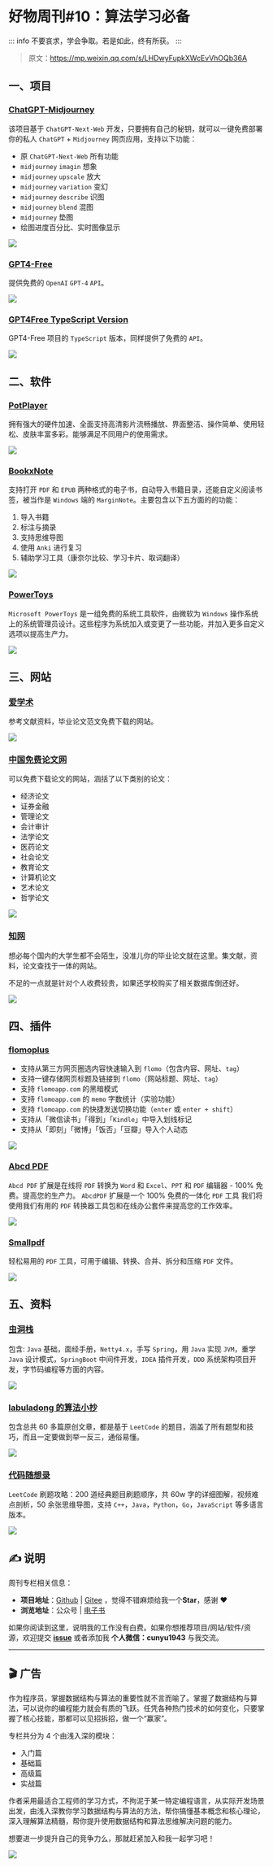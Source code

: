 # 好物周刊#10：算法学习必备

::: info
不要哀求，学会争取。若是如此，终有所获。
::: 
> 原文：https://mp.weixin.qq.com/s/LHDwyFupkXWcEvVhOQb36A


## 一、项目

### [ChatGPT-Midjourney](https://github.com/Licoy/ChatGPT-Midjourney)

该项目基于 `ChatGPT-Next-Web` 开发，只要拥有自己的秘钥，就可以一键免费部署你的私人 `ChatGPT` + `Midjourney` 网页应用，支持以下功能：

-   原 `ChatGPT-Next-Web` 所有功能
-   `midjourney` `imagin` 想象
-   `midjourney` `upscale` 放大
-   `midjourney` `variation` 变幻
-   `midjourney` `describe` 识图
-   `midjourney` `blend` 混图
-   `midjourney` 垫图
-   绘图进度百分比、实时图像显示

![](assets/image.6vutorv5e140.webp)

### [GPT4-Free](https://github.com/xtekky/gpt4free)

提供免费的 `OpenAI` `GPT-4` `API`。

![](assets/image.6rxmkyt5b3w0.webp)

### [GPT4Free TypeScript Version](https://github.com/xiangsx/gpt4free-ts)

GPT4-Free 项目的 `TypeScript` 版本，同样提供了免费的 `API`。

![](assets/image.4obsbpxghpm0.webp)

## 二、软件

### [PotPlayer](https://potplayer.daum.net/?lang=zh_CN)

拥有强大的硬件加速、全面支持高清影片流畅播放、界面整洁、操作简单、使用轻松、皮肤丰富多彩。能够满足不同用户的使用需求。

![](assets/image.12wr7xqp5df.webp)

### [BookxNote](http://www.bookxnote.com/)

支持打开 `PDF` 和 `EPUB` 两种格式的电子书，自动导入书籍目录，还能自定义阅读书签，被当作是 `Windows` 端的 `MarginNote`。主要包含以下五方面的的功能：

1.   导入书籍
2.   标注与摘录
3.   支持思维导图
4.   使用 `Anki` 进行复习
5.   辅助学习工具（康奈尔比较、学习卡片、取词翻译）

![](assets/image.33e27w56y720.webp)

### [PowerToys](https://github.com/microsoft/PowerToys)

`Microsoft PowerToys` 是一组免费的系统工具软件，由微软为 `Windows` 操作系统上的系统管理员设计。这些程序为系统加入或变更了一些功能，并加入更多自定义选项以提高生产力。

![](assets/image.57mxxq6mssg0.webp)

## 三、网站

### [爱学术](https://www.ixueshu.com/)

参考文献资料，毕业论文范文免费下载的网站。

![](https://cunyu1943.github.io/static/imgs/article/weekly-2023/image.4idmle023ta0.webp)

### [中国免费论文网](https://www.lunwendata.com/)

可以免费下载论文的网站，涵括了以下类别的论文：

-   经济论文
-   证券金融
-   管理论文
-   会计审计
-   法学论文
-   医药论文
-   社会论文
-   教育论文
-   计算机论文
-   艺术论文
-   哲学论文

![](https://cunyu1943.github.io/static/imgs/article/weekly-2023/image.a0vxsoqjymo.webp)

### [知网](https://www.cnki.net/)

想必每个国内的大学生都不会陌生，没准儿你的毕业论文就在这里。集文献，资料，论文查找于一体的网站。

不足的一点就是针对个人收费较贵，如果还学校购买了相关数据库倒还好。

![](assets/image.2fgi237b21lw.webp)

## 四、插件

### [flomoplus](https://microsoftedge.microsoft.com/addons/detail/flomoplus/edhipjmahjlkocleppfjoepmjnhjiokb)

-   支持从第三方网页圈选内容快速输入到 `flomo`（包含内容、网址、`tag`）
-   支持一键存储网页标题及链接到 `flomo`（网站标题、网址、`tag`）
-   支持 `flomoapp.com` 的黑暗模式
-   支持 `flomoapp.com` 的 `memo` 字数统计（实验功能）
-   支持 `flomoapp.com` 的快捷发送切换功能（`enter` 或 `enter + shift`）
-   支持从「微信读书」「得到」「`Kindle`」中导入划线标记
-   支持从「即刻」「微博」「饭否」「豆瓣」导入个人动态

![](assets/image.s1kg6vhlpa8.webp)

### [Abcd PDF](https://microsoftedge.microsoft.com/addons/detail/abcd-pdf/kpmjajlmlpoindnjiajfhnmnboajakog)

`Abcd PDF` 扩展是在线将 `PDF` 转换为 `Word` 和 `Excel`、`PPT` 和 `PDF` 编辑器 - 100% 免费。提高您的生产力。
`AbcdPDF` 扩展是一个 100% 免费的一体化 `PDF` 工具
我们将使用我们有用的 `PDF` 转换器工具包和在线办公套件来提高您的工作效率。

![](https://cunyu1943.github.io/static/imgs/article/weekly-2023/image.5kb4juhp4vk0.webp)

### [Smallpdf](https://chrome.google.com/webstore/detail/smallpdf-edit-compress-an/ohfgljdgelakfkefopgklcohadegdpjf)

轻松易用的 `PDF` 工具，可用于编辑、转换、合并、拆分和压缩 `PDF` 文件。

![](assets/image.78iikuhnlq40.webp)

## 五、资料

### [虫洞栈](https://bugstack.cn/)

包含: `Java` 基础，面经手册，`Netty4.x`，手写 `Spring`，用 `Java` 实现 `JVM`，重学 `Java` 设计模式，`SpringBoot` 中间件开发，`IDEA` 插件开发，`DDD` 系统架构项目开发，字节码编程等方面的内容。

![](assets/image.453dys16rmi0.webp)

### [labuladong 的算法小抄](https://labuladong.github.io/algo/)

包含总共 60 多篇原创文章，都是基于 `LeetCode` 的题目，涵盖了所有题型和技巧，而且一定要做到举一反三，通俗易懂。

![](https://cunyu1943.github.io/static/imgs/article/weekly-2023/web_intro1.yrsf6v2pohc.webp)

### [代码随想录](https://github.com/youngyangyang04/leetcode-master)

`LeetCode` 刷题攻略：200 道经典题目刷题顺序，共 60w 字的详细图解，视频难点剖析，50 余张思维导图，支持 `C++`，`Java`，`Python`，`Go`，`JavaScript` 等多语言版本。

![](assets/image.4sg670hmkh00.webp)

## ✍️ 说明

周刊专栏相关信息：

- **项目地址**：[Github](https://github.com/cunyu1943/weekly/) | [Gitee](https://gitee.com/cunyu1943/weekly/) ，觉得不错麻烦给我一个**Star**，感谢 ❤️
- **浏览地址**：公众号 | [电子书](https://cunyu1943.github.io/weekly)

如果你阅读到这里，说明我的工作没有白费。如果你想推荐项目/网站/软件/资源，欢迎提交 **[issue](https://github.com/cunyu1943/weekly/issues)** 或者添加我 **个人微信：cunyu1943** 与我交流。

---

## 🎬️ 广告

作为程序员，掌握数据结构与算法的重要性就不言而喻了。掌握了数据结构与算法，可以说你的编程能力就会有质的飞跃。任凭各种热门技术的如何变化，只要掌握了核心技能，那都可以见招拆招，做一个“赢家”。

专栏共分为 4 个由浅入深的模块：

-   入门篇
-   基础篇
-   高级篇
-   实战篇

作者采用最适合工程师的学习方式，不拘泥于某一特定编程语言，从实际开发场景出发，由浅入深教你学习数据结构与算法的方法，帮你搞懂基本概念和核心理论，深入理解算法精髓，帮你提升使用数据结构和算法思维解决问题的能力。

想要进一步提升自己的竞争力么，那就赶紧加入和我一起学习吧！

![](assets/datastructure-algo.png)